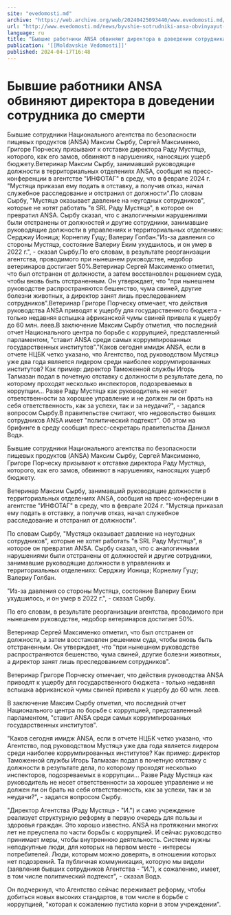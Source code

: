 ```yaml
---
site: "evedomosti.md"
archive: "https://web.archive.org/web/20240425093440/www.evedomosti.md/news/byvshie-sotrudniki-ansa-obvinyayut-direktora-v-dovedenii"
url: "http://www.evedomosti.md/news/byvshie-sotrudniki-ansa-obvinyayut-direktora-v-dovedenii"
language: ru
title: "Бывшие работники ANSA обвиняют директора в доведении сотрудника до смерти"
publication: '[[Moldavskie Vedomosti]]'
published: 2024-04-17T16:48
---
```


# Бывшие работники ANSA обвиняют директора в доведении сотрудника до смерти

Бывшие сотрудники Национального агентства по безопасности пищевых продуктов (ANSA) Максим Сырбу, Сергей Максименко, Григоре Порческу призывают к отставке директора Раду Мустяцэ, которого, как его замов, обвиняют в нарушениях, наносящих ущерб бюджету.Ветеринар Максим Сырбу, занимавший руководящие должности в территориальных отделениях ANSA, сообщил на пресс-конференции в агентстве "ИНФОТАГ" в среду, что в феврале 2024 г. "Мустяца приказал ему подать в отставку, а получив отказ, начал служебное расследование и отстранил от должности".По словам Сырбу, "Мустяцэ оказывает давление на неугодных сотрудников", которые не хотят работать "в SRL Раду Мустяцэ", в которое он превратил ANSA. Сырбу сказал, что с аналогичными нарушениями были отстранены от должностей и другие сотрудники, занимавшие руководящие должности в управлениях и территориальных отделениях: Серджиу Ионица; Корнелиу Гуцу; Валериу Голбан."Из-за давления со стороны Мустяцэ, состояние Валериу Еким ухудшилось, и он умер в 2022 г.", - сказал Сырбу.По его словам, в результате реорганизации агентства, проводимого при нынешнем руководстве, недобор ветеринаров достигает 50%.Ветеринар Сергей Максименко отметил, что был отстранен от должности, а затем восстановлен решением суда, чтобы вновь быть отстраненным. Он утверждает, что "при нынешнем руководстве распространяются бешенство, чума свиней, другие болезни животных, а директор занят лишь преследованием сотрудников".Ветеринар Григоре Порческу отмечает, что действия руководства ANSA приводят к ущербу для государственного бюджета - только недавняя вспышка африканской чумы свиней привела к ущербу до 60 млн. леев.В заключение Максим Сырбу отметил, что последний отчет Национального центра по борьбе с коррупцией, представленный парламентом, "ставит ANSA среди самых коррумпированных государственных институтов"."Каков сегодня имидж ANSA, если в отчете НЦБК четко указано, что Агентство, под руководством Мустяцэ уже два года является лидером среди наиболее коррумпированных институтов? Как пример: директор Таможенной службы Игорь Талмазан подал в почетную отставку с должности в результате дела, по которому проходят несколько инспекторов, подозреваемых в коррупции... Разве Раду Мустяцэ как руководитель не несет ответственности за хорошее управление и не должен ли он брать на себя ответственность, как за успехи, так и за неудачи?", - задался вопросом Сырбу.В правительстве считают, что недовольство бывших сотрудников АNSA имеет "политический подтекст". Об этом на брифинге в среду сообщил пресс-секретарь правительства Даниэл Водэ.

Бывшие сотрудники Национального агентства по безопасности пищевых продуктов (ANSA) Максим Сырбу, Сергей Максименко, Григоре Порческу призывают к отставке директора Раду Мустяцэ, которого, как его замов, обвиняют в нарушениях, наносящих ущерб бюджету.

Ветеринар Максим Сырбу, занимавший руководящие должности в территориальных отделениях ANSA, сообщил на пресс-конференции в агентстве "ИНФОТАГ" в среду, что в феврале 2024 г. "Мустяца приказал ему подать в отставку, а получив отказ, начал служебное расследование и отстранил от должности".

По словам Сырбу, "Мустяцэ оказывает давление на неугодных сотрудников", которые не хотят работать "в SRL Раду Мустяцэ", в которое он превратил ANSA. Сырбу сказал, что с аналогичными нарушениями были отстранены от должностей и другие сотрудники, занимавшие руководящие должности в управлениях и территориальных отделениях: Серджиу Ионица; Корнелиу Гуцу; Валериу Голбан.

"Из-за давления со стороны Мустяцэ, состояние Валериу Еким ухудшилось, и он умер в 2022 г.", - сказал Сырбу.

По его словам, в результате реорганизации агентства, проводимого при нынешнем руководстве, недобор ветеринаров достигает 50%.

Ветеринар Сергей Максименко отметил, что был отстранен от должности, а затем восстановлен решением суда, чтобы вновь быть отстраненным. Он утверждает, что "при нынешнем руководстве распространяются бешенство, чума свиней, другие болезни животных, а директор занят лишь преследованием сотрудников".

Ветеринар Григоре Порческу отмечает, что действия руководства ANSA приводят к ущербу для государственного бюджета - только недавняя вспышка африканской чумы свиней привела к ущербу до 60 млн. леев.

В заключение Максим Сырбу отметил, что последний отчет Национального центра по борьбе с коррупцией, представленный парламентом, "ставит ANSA среди самых коррумпированных государственных институтов".

"Каков сегодня имидж ANSA, если в отчете НЦБК четко указано, что Агентство, под руководством Мустяцэ уже два года является лидером среди наиболее коррумпированных институтов? Как пример: директор Таможенной службы Игорь Талмазан подал в почетную отставку с должности в результате дела, по которому проходят несколько инспекторов, подозреваемых в коррупции... Разве Раду Мустяцэ как руководитель не несет ответственности за хорошее управление и не должен ли он брать на себя ответственность, как за успехи, так и за неудачи?", - задался вопросом Сырбу.

"Директор Агентства (Раду Мустяцэ - "И.") и само учреждение реализует структурную реформу в первую очередь для пользы и здоровья граждан. Это хорошо известно. ANSA на протяжении многих лет не преуспела по части борьбы с коррупцией. И сейчас руководство принимает меры, чтобы внутреннюю деятельность. Системе нужны неподкупные люди, для которых на первом месте - интересы потребителей. Люди, которым можно доверять, в отношении которых нет подозрений. Та публичная коммуникация, которую мы видели (заявления бывших сотрудников Агентства - "И."), к сожалению, имеет, в том числе политический подтекст", - сказал Водэ.

Он подчеркнул, что Агентство сейчас переживает реформу, чтобы добиться новых высоких стандартов, в том числе в борьбе с коррупцией, "которая к сожалению пустила корни в этом учреждении".